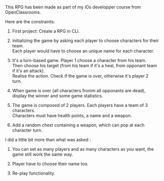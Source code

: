 

This RPG has been made as part of my iOs developper course from OpenClassrooms.

Here are the constraints:

  1. First project: Create a RPG in CLI.

  2. Initializing the game by asking each player to choose characters for their team.  
  Each player would have to choose an unique name for each character.

  3. It's a turn-based game. Player 1 choose a character from his team.  
  Then choose his target (from his team if it's a heal, from opponant team if it's an attack).  
  Realise the action. Check if the game is over, otherwise it's player 2 turn.

  4. When game is over (all characters fromm all opponants are dead), display the winner and some game statistics.

  5. The game is composed of 2 players. Each players have a team of 3 characters.  
  Characters must have health points, a name and a weapon.  

  6. Add a random chest containing a weapon, which can pop at each character turn.  

I did a little bit more than what was asked :

  1. You can set as many players and as many characters as you want, the game still work the same way.

  2. Player have to choose their name too. 

  3. Re-play functionality.

